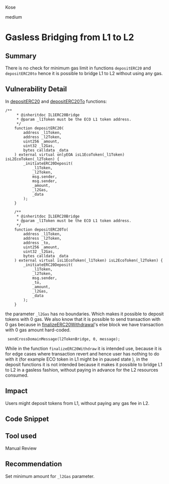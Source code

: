 Kose

medium

# Gasless Bridging from L1 to L2

## Summary
There is no check for minimum gas limit in functions ```depositERC20``` and ```depositERC20to``` hence it is possible to bridge L1 to L2 without using any gas.
## Vulnerability Detail
In [depositERC20](https://github.com/sherlock-audit/2023-05-ecoprotocol/blob/main/op-eco/contracts/bridge/L1ECOBridge.sol#L187-206) and [depositERC20To](https://github.com/sherlock-audit/2023-05-ecoprotocol/blob/main/op-eco/contracts/bridge/L1ECOBridge.sol#L208-229) functions:
```solidity
/**
     * @inheritdoc IL1ERC20Bridge
     * @param _l1Token must be the ECO L1 token address.
     */
    function depositERC20(
        address _l1Token,
        address _l2Token,
        uint256 _amount,
        uint32 _l2Gas,
        bytes calldata _data
    ) external virtual onlyEOA isL1EcoToken(_l1Token) isL2EcoToken(_l2Token) {
        _initiateERC20Deposit(
            _l1Token,
            _l2Token,
            msg.sender,
            msg.sender,
            _amount,
            _l2Gas,
            _data
        );
    }

    /**
     * @inheritdoc IL1ERC20Bridge
     * @param _l1Token must be the ECO L1 token address.
     */
    function depositERC20To(
        address _l1Token,
        address _l2Token,
        address _to,
        uint256 _amount,
        uint32 _l2Gas,
        bytes calldata _data
    ) external virtual isL1EcoToken(_l1Token) isL2EcoToken(_l2Token) {
        _initiateERC20Deposit(
            _l1Token,
            _l2Token,
            msg.sender,
            _to,
            _amount,
            _l2Gas,
            _data
        );
    }
```
the parameter ```_l2Gas``` has no boundaries. Which makes it possible to deposit tokens with 0 gas. We also know that it is possible to send transaction with 0 gas because in [finalizeERC20Withdrawal](https://github.com/sherlock-audit/2023-05-ecoprotocol/blob/main/op-eco/contracts/bridge/L1ECOBridge.sol#L280)'s else block we have transaction with 0 gas amount hard-coded.
```solidity
 sendCrossDomainMessage(l2TokenBridge, 0, message);
```
While in the function ```finalizeERC20Withdraw``` it is intended use, because it is for edge cases where transaction revert and hence user has nothing to do with it (for example ECO token in L1 might be in paused state ), in the deposit functions it is not intended because it makes it possible to bridge L1 to L2 in a gasless fashion, without paying in advance for the L2 resources consumed.
## Impact
Users might deposit tokens from L1, without paying any gas fee in L2.
## Code Snippet

## Tool used

Manual Review

## Recommendation
Set minimum amount for ```_l2Gas``` parameter.